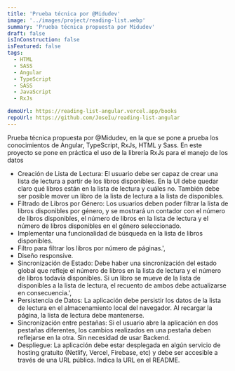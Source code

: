 ```yaml
---
title: 'Prueba técnica por @Midudev'
image: '../images/project/reading-list.webp'
summary: 'Prueba técnica propuesta por Midudev'
draft: false
isInConstruction: false
isFeatured: false
tags:
  - HTML
  - SASS
  - Angular
  - TypeScript
  - SASS
  - JavaScript
  - RxJs

demoUrl: https://reading-list-angular.vercel.app/books
repoUrl: https://github.com/JoseIu/reading-list-angular
---
```


Prueba técnica propuesta por @Midudev, en la que se pone a prueba los conocimientos de Angular, TypeScript, RxJs, HTML y Sass. En este proyecto se pone en práctica el uso de la librería RxJs para el manejo de los datos

- Creación de Lista de Lectura: El usuario debe ser capaz de crear una lista de lectura a partir de los libros disponibles. En la UI debe quedar claro qué libros están en la lista de lectura y cuáles no. También debe ser posible mover un libro de la lista de lectura a la lista de disponibles.
- Filtrado de Libros por Género: Los usuarios deben poder filtrar la lista de libros disponibles por género, y se mostrará un contador con el número de libros disponibles, el número de libros en la lista de lectura y el número de libros disponibles en el género seleccionado.
- Implementar una funcionalidad de búsqueda en la lista de libros disponibles.
- Filtro para filtrar los libros por número de páginas.',
- Diseño responsive.
- Sincronización de Estado: Debe haber una sincronización del estado global que refleje el número de libros en la lista de lectura y el número de libros todavía disponibles. Si un libro se mueve de la lista de disponibles a la lista de lectura, el recuento de ambos debe actualizarse en consecuencia.',
- Persistencia de Datos: La aplicación debe persistir los datos de la lista de lectura en el almacenamiento local del navegador. Al recargar la página, la lista de lectura debe mantenerse.
- Sincronización entre pestañas: Si el usuario abre la aplicación en dos pestañas diferentes, los cambios realizados en una pestaña deben reflejarse en la otra. Sin necesidad de usar Backend.
- Despliegue: La aplicación debe estar desplegada en algún servicio de hosting gratuito (Netlify, Vercel, Firebase, etc) y debe ser accesible a través de una URL pública. Indica la URL en el README.
